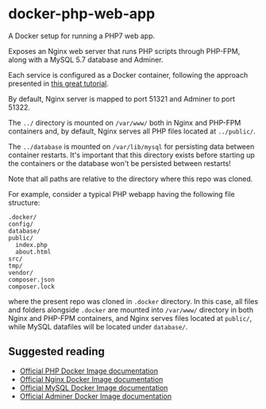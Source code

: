 # docker-php-web-app
A Docker setup for running a PHP7 web app.

Exposes an Nginx web server that runs PHP scripts through PHP-FPM, along with a MySQL 5.7 database and Adminer.

Each service is configured as a Docker container, following the approach presented in [this great tutorial](https://www.pascallandau.com/blog/php-php-fpm-and-nginx-on-docker-in-windows-10).

By default, Nginx server is mapped to port 51321 and Adminer to port 51322.

The `../` directory is mounted on `/var/www/` both in Nginx and PHP-FPM containers and, by default, Nginx serves all PHP files located at `../public/`. 

The `../database` is mounted on `/var/lib/mysql` for persisting data between container restarts. It's  important that this directory exists before starting up the containers or the database won't be persisted between restarts!

Note that all paths are relative to the directory where this repo was cloned.   

For example, consider a typical PHP webapp having the following file structure:
```
.docker/
config/
database/
public/
  index.php
  about.html   
src/
tmp/
vendor/
composer.json
composer.lock
``` 
where the present repo was cloned in `.docker` directory. In this case, all files and folders alongside `.docker` are mounted into `/var/www/` directory in both Nginx and PHP-FPM containers, and Nginx serves files located at `public/`, while MySQL datafiles will be located under `database/`.

## Suggested reading

- [Official PHP Docker Image documentation](https://hub.docker.com/_/php)
- [Official Nginx Docker Image documentation](https://hub.docker.com/_/nginx)
- [Official MySQL Docker Image documentation](https://hub.docker.com/_/mysql)
- [Official Adminer Docker Image documentation](https://hub.docker.com/_/adminer)
